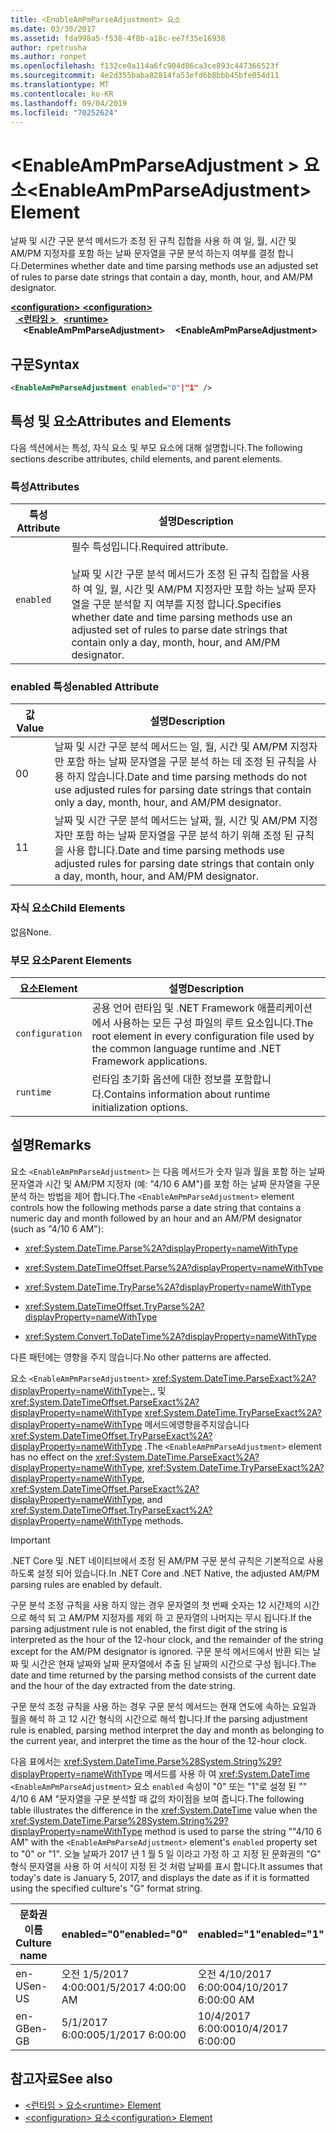 ```yaml
---
title: <EnableAmPmParseAdjustment> 요소
ms.date: 03/30/2017
ms.assetid: fda998a5-f538-4f8b-a18c-ee7f35e16938
author: rpetrusha
ms.author: ronpet
ms.openlocfilehash: f132ce0a114a6fc904d86ca3ce893c447366523f
ms.sourcegitcommit: 4e2d355baba82814fa53efd6b8bbb45bfe054d11
ms.translationtype: MT
ms.contentlocale: ko-KR
ms.lasthandoff: 09/04/2019
ms.locfileid: "70252624"
---
```

# <a name="enableampmparseadjustment-element"></a><span data-ttu-id="76b37-102">\<EnableAmPmParseAdjustment > 요소</span><span class="sxs-lookup"><span data-stu-id="76b37-102">\<EnableAmPmParseAdjustment> Element</span></span>
<span data-ttu-id="76b37-103">날짜 및 시간 구문 분석 메서드가 조정 된 규칙 집합을 사용 하 여 일, 월, 시간 및 AM/PM 지정자를 포함 하는 날짜 문자열을 구문 분석 하는지 여부를 결정 합니다.</span><span class="sxs-lookup"><span data-stu-id="76b37-103">Determines whether date and time parsing methods use an adjusted set of rules to parse date strings that contain a day, month, hour, and AM/PM designator.</span></span>  
  
<span data-ttu-id="76b37-104">[ **\<configuration>** ](../configuration-element.md)</span><span class="sxs-lookup"><span data-stu-id="76b37-104">[**\<configuration>**](../configuration-element.md)</span></span>\
<span data-ttu-id="76b37-105">&nbsp;&nbsp;[ **\<런타임 >** ](runtime-element.md)</span><span class="sxs-lookup"><span data-stu-id="76b37-105">&nbsp;&nbsp;[**\<runtime>**](runtime-element.md)</span></span>\
<span data-ttu-id="76b37-106">&nbsp;&nbsp;&nbsp;&nbsp; **\<EnableAmPmParseAdjustment>**</span><span class="sxs-lookup"><span data-stu-id="76b37-106">&nbsp;&nbsp;&nbsp;&nbsp;**\<EnableAmPmParseAdjustment>**</span></span>  
  
## <a name="syntax"></a><span data-ttu-id="76b37-107">구문</span><span class="sxs-lookup"><span data-stu-id="76b37-107">Syntax</span></span>  
  
```xml  
<EnableAmPmParseAdjustment enabled="0"|"1" />  
```  
  
## <a name="attributes-and-elements"></a><span data-ttu-id="76b37-108">특성 및 요소</span><span class="sxs-lookup"><span data-stu-id="76b37-108">Attributes and Elements</span></span>  
 <span data-ttu-id="76b37-109">다음 섹션에서는 특성, 자식 요소 및 부모 요소에 대해 설명합니다.</span><span class="sxs-lookup"><span data-stu-id="76b37-109">The following sections describe attributes, child elements, and parent elements.</span></span>  
  
### <a name="attributes"></a><span data-ttu-id="76b37-110">특성</span><span class="sxs-lookup"><span data-stu-id="76b37-110">Attributes</span></span>  
  
|<span data-ttu-id="76b37-111">특성</span><span class="sxs-lookup"><span data-stu-id="76b37-111">Attribute</span></span>|<span data-ttu-id="76b37-112">설명</span><span class="sxs-lookup"><span data-stu-id="76b37-112">Description</span></span>|  
|---------------|-----------------|  
|`enabled`|<span data-ttu-id="76b37-113">필수 특성입니다.</span><span class="sxs-lookup"><span data-stu-id="76b37-113">Required attribute.</span></span><br /><br /> <span data-ttu-id="76b37-114">날짜 및 시간 구문 분석 메서드가 조정 된 규칙 집합을 사용 하 여 일, 월, 시간 및 AM/PM 지정자만 포함 하는 날짜 문자열을 구문 분석할 지 여부를 지정 합니다.</span><span class="sxs-lookup"><span data-stu-id="76b37-114">Specifies whether date and time parsing methods use an adjusted set of rules to parse date strings that contain only a day, month, hour, and AM/PM designator.</span></span>|  
  
### <a name="enabled-attribute"></a><span data-ttu-id="76b37-115">enabled 특성</span><span class="sxs-lookup"><span data-stu-id="76b37-115">enabled Attribute</span></span>  
  
|<span data-ttu-id="76b37-116">값</span><span class="sxs-lookup"><span data-stu-id="76b37-116">Value</span></span>|<span data-ttu-id="76b37-117">설명</span><span class="sxs-lookup"><span data-stu-id="76b37-117">Description</span></span>|  
|-----------|-----------------|  
|<span data-ttu-id="76b37-118">0</span><span class="sxs-lookup"><span data-stu-id="76b37-118">0</span></span>|<span data-ttu-id="76b37-119">날짜 및 시간 구문 분석 메서드는 일, 월, 시간 및 AM/PM 지정자만 포함 하는 날짜 문자열을 구문 분석 하는 데 조정 된 규칙을 사용 하지 않습니다.</span><span class="sxs-lookup"><span data-stu-id="76b37-119">Date and time parsing methods do not use adjusted rules for parsing date strings that contain only a day, month, hour, and AM/PM designator.</span></span>|  
|<span data-ttu-id="76b37-120">1</span><span class="sxs-lookup"><span data-stu-id="76b37-120">1</span></span>|<span data-ttu-id="76b37-121">날짜 및 시간 구문 분석 메서드는 날짜, 월, 시간 및 AM/PM 지정자만 포함 하는 날짜 문자열을 구문 분석 하기 위해 조정 된 규칙을 사용 합니다.</span><span class="sxs-lookup"><span data-stu-id="76b37-121">Date and time parsing methods use adjusted rules for parsing date strings that contain only a day, month, hour, and AM/PM designator.</span></span>|  
  
### <a name="child-elements"></a><span data-ttu-id="76b37-122">자식 요소</span><span class="sxs-lookup"><span data-stu-id="76b37-122">Child Elements</span></span>  
 <span data-ttu-id="76b37-123">없음</span><span class="sxs-lookup"><span data-stu-id="76b37-123">None.</span></span>  
  
### <a name="parent-elements"></a><span data-ttu-id="76b37-124">부모 요소</span><span class="sxs-lookup"><span data-stu-id="76b37-124">Parent Elements</span></span>  
  
|<span data-ttu-id="76b37-125">요소</span><span class="sxs-lookup"><span data-stu-id="76b37-125">Element</span></span>|<span data-ttu-id="76b37-126">설명</span><span class="sxs-lookup"><span data-stu-id="76b37-126">Description</span></span>|  
|-------------|-----------------|  
|`configuration`|<span data-ttu-id="76b37-127">공용 언어 런타임 및 .NET Framework 애플리케이션에서 사용하는 모든 구성 파일의 루트 요소입니다.</span><span class="sxs-lookup"><span data-stu-id="76b37-127">The root element in every configuration file used by the common language runtime and .NET Framework applications.</span></span>|  
|`runtime`|<span data-ttu-id="76b37-128">런타임 초기화 옵션에 대한 정보를 포함합니다.</span><span class="sxs-lookup"><span data-stu-id="76b37-128">Contains information about runtime initialization options.</span></span>|  
  
## <a name="remarks"></a><span data-ttu-id="76b37-129">설명</span><span class="sxs-lookup"><span data-stu-id="76b37-129">Remarks</span></span>  
 <span data-ttu-id="76b37-130">요소 `<EnableAmPmParseAdjustment>` 는 다음 메서드가 숫자 일과 월을 포함 하는 날짜 문자열과 시간 및 AM/PM 지정자 (예: "4/10 6 AM")를 포함 하는 날짜 문자열을 구문 분석 하는 방법을 제어 합니다.</span><span class="sxs-lookup"><span data-stu-id="76b37-130">The `<EnableAmPmParseAdjustment>` element controls how the following methods parse a date string that contains a numeric day and month followed by an hour and an AM/PM designator (such as "4/10 6 AM"):</span></span>  
  
- <xref:System.DateTime.Parse%2A?displayProperty=nameWithType>  
  
- <xref:System.DateTimeOffset.Parse%2A?displayProperty=nameWithType>  
  
- <xref:System.DateTime.TryParse%2A?displayProperty=nameWithType>  
  
- <xref:System.DateTimeOffset.TryParse%2A?displayProperty=nameWithType>  
  
- <xref:System.Convert.ToDateTime%2A?displayProperty=nameWithType>  
  
 <span data-ttu-id="76b37-131">다른 패턴에는 영향을 주지 않습니다.</span><span class="sxs-lookup"><span data-stu-id="76b37-131">No other patterns are affected.</span></span>  
  
 <span data-ttu-id="76b37-132">요소 `<EnableAmPmParseAdjustment>` <xref:System.DateTime.ParseExact%2A?displayProperty=nameWithType>는,, 및 <xref:System.DateTimeOffset.ParseExact%2A?displayProperty=nameWithType> <xref:System.DateTime.TryParseExact%2A?displayProperty=nameWithType> 메서드에영향을주지않습니다<xref:System.DateTimeOffset.TryParseExact%2A?displayProperty=nameWithType> .</span><span class="sxs-lookup"><span data-stu-id="76b37-132">The `<EnableAmPmParseAdjustment>` element has no effect on the  <xref:System.DateTime.ParseExact%2A?displayProperty=nameWithType>,  <xref:System.DateTime.TryParseExact%2A?displayProperty=nameWithType>, <xref:System.DateTimeOffset.ParseExact%2A?displayProperty=nameWithType>, and <xref:System.DateTimeOffset.TryParseExact%2A?displayProperty=nameWithType> methods.</span></span>  
  
> [!IMPORTANT]
> <span data-ttu-id="76b37-133">.NET Core 및 .NET 네이티브에서 조정 된 AM/PM 구문 분석 규칙은 기본적으로 사용 하도록 설정 되어 있습니다.</span><span class="sxs-lookup"><span data-stu-id="76b37-133">In .NET Core and .NET Native, the adjusted AM/PM parsing rules are enabled by default.</span></span>  
  
 <span data-ttu-id="76b37-134">구문 분석 조정 규칙을 사용 하지 않는 경우 문자열의 첫 번째 숫자는 12 시간제의 시간으로 해석 되 고 AM/PM 지정자를 제외 하 고 문자열의 나머지는 무시 됩니다.</span><span class="sxs-lookup"><span data-stu-id="76b37-134">If the parsing adjustment rule is not enabled, the first digit of the string is interpreted as the hour of the 12-hour clock, and the remainder of the string except for the AM/PM designator is ignored.</span></span> <span data-ttu-id="76b37-135">구문 분석 메서드에서 반환 되는 날짜 및 시간은 현재 날짜와 날짜 문자열에서 추출 된 날짜의 시간으로 구성 됩니다.</span><span class="sxs-lookup"><span data-stu-id="76b37-135">The date and time returned by the parsing method consists of the current date and the hour of the day extracted from the date string.</span></span>  
  
 <span data-ttu-id="76b37-136">구문 분석 조정 규칙을 사용 하는 경우 구문 분석 메서드는 현재 연도에 속하는 요일과 월을 해석 하 고 12 시간 형식의 시간으로 해석 합니다.</span><span class="sxs-lookup"><span data-stu-id="76b37-136">If the parsing adjustment rule is enabled, parsing method interpret the day and month as belonging to the current year, and interpret the time as the hour of the 12-hour clock.</span></span>  
  
 <span data-ttu-id="76b37-137">다음 표에서는 <xref:System.DateTime.Parse%28System.String%29?displayProperty=nameWithType> 메서드를 사용 하 여 <xref:System.DateTime> `<EnableAmPmParseAdjustment>` 요소 `enabled` 속성이 "0" 또는 "1"로 설정 된 "" 4/10 6 AM "문자열을 구문 분석할 때 값의 차이점을 보여 줍니다.</span><span class="sxs-lookup"><span data-stu-id="76b37-137">The following table illustrates the difference in the <xref:System.DateTime> value when the <xref:System.DateTime.Parse%28System.String%29?displayProperty=nameWithType> method is used to parse the string ""4/10 6 AM" with the `<EnableAmPmParseAdjustment>` element's `enabled` property  set to "0" or "1".</span></span> <span data-ttu-id="76b37-138">오늘 날짜가 2017 년 1 월 5 일 이라고 가정 하 고 지정 된 문화권의 "G" 형식 문자열을 사용 하 여 서식이 지정 된 것 처럼 날짜를 표시 합니다.</span><span class="sxs-lookup"><span data-stu-id="76b37-138">It assumes that today's date is January 5, 2017, and displays the date as if it is formatted using the specified culture's "G" format string.</span></span>  
  
|<span data-ttu-id="76b37-139">문화권 이름</span><span class="sxs-lookup"><span data-stu-id="76b37-139">Culture name</span></span>|<span data-ttu-id="76b37-140">enabled="0"</span><span class="sxs-lookup"><span data-stu-id="76b37-140">enabled="0"</span></span>|<span data-ttu-id="76b37-141">enabled="1"</span><span class="sxs-lookup"><span data-stu-id="76b37-141">enabled="1"</span></span>|  
|------------------|------------------|------------------|  
|<span data-ttu-id="76b37-142">en-US</span><span class="sxs-lookup"><span data-stu-id="76b37-142">en-US</span></span>|<span data-ttu-id="76b37-143">오전 1/5/2017 4:00:00</span><span class="sxs-lookup"><span data-stu-id="76b37-143">1/5/2017 4:00:00 AM</span></span>|<span data-ttu-id="76b37-144">오전 4/10/2017 6:00:00</span><span class="sxs-lookup"><span data-stu-id="76b37-144">4/10/2017 6:00:00 AM</span></span>|  
|<span data-ttu-id="76b37-145">en-GB</span><span class="sxs-lookup"><span data-stu-id="76b37-145">en-GB</span></span>|<span data-ttu-id="76b37-146">5/1/2017 6:00:00</span><span class="sxs-lookup"><span data-stu-id="76b37-146">5/1/2017 6:00:00</span></span>|<span data-ttu-id="76b37-147">10/4/2017 6:00:00</span><span class="sxs-lookup"><span data-stu-id="76b37-147">10/4/2017 6:00:00</span></span>|  
  
## <a name="see-also"></a><span data-ttu-id="76b37-148">참고자료</span><span class="sxs-lookup"><span data-stu-id="76b37-148">See also</span></span>

- [<span data-ttu-id="76b37-149">\<런타임 > 요소</span><span class="sxs-lookup"><span data-stu-id="76b37-149">\<runtime> Element</span></span>](runtime-element.md)
- [<span data-ttu-id="76b37-150">\<configuration> 요소</span><span class="sxs-lookup"><span data-stu-id="76b37-150">\<configuration> Element</span></span>](../configuration-element.md)
